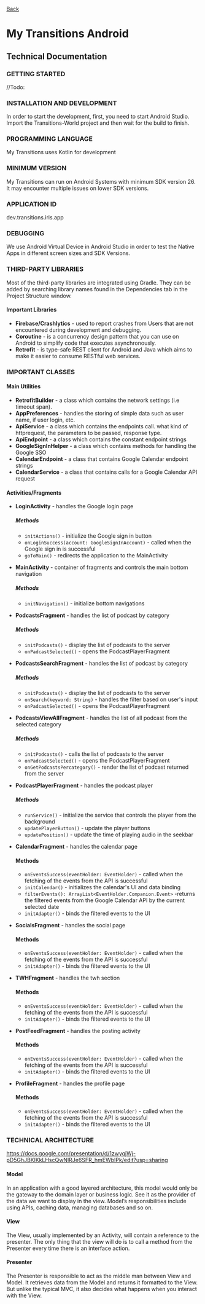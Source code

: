[Back](../index.md)

# My Transitions Android

## Technical Documentation

### GETTING STARTED

//Todo:

### INSTALLATION AND DEVELOPMENT

In order to start the development, first, you need to start Android Studio. Import the Transitions-World project and then wait for the build to finish.

### PROGRAMMING LANGUAGE

My Transitions uses Kotlin for development

### MINIMUM VERSION

My Transitions can run on Android Systems with minimum SDK version 26. It may encounter multiple issues on lower SDK versions.

### APPLICATION ID

dev.transitions.iris.app

### DEBUGGING

We use Android Virtual Device in Android Studio in order to test the Native Apps in different screen sizes and SDK Versions.

### THIRD-PARTY LIBRARIES

Most of the third-party libraries are integrated using Gradle. They can be added by searching library names found in the Dependencies tab in the Project Structure window.

#### Important Libraries

- **Firebase/Crashlytics** - used to report crashes from Users that are not encountered during development and debugging.
- **Coroutine** - is a concurrency design pattern that you can use on Android to simplify code that executes asynchronously.
- **Retrofit** - is type-safe REST client for Android and Java which aims to make it easier to consume RESTful web services.

### IMPORTANT CLASSES

#### Main Utilities

- **RetrofitBuilder** - a class which contains the network settings (i.e timeout span).
- **AppPreferences** - handles the storing of simple data such as user name, if user login, etc.
- **ApiService** - a class which contains the endpoints call. what kind of httprequest, the parameters to be passed, response type.
- **ApiEndpoint** - a class which contains the constant endpoint strings
- **GoogleSignInHelper** - a class which contains methods for handling the Google SSO
- **CalendarEndpoint** - a class that contains Google Calendar endpoint strings
- **CalendarService** - a class that contains calls for a Google Calendar API request

#### Activities/Fragments

- **LoginActivity** - handles the Google login page
  ##### Methods
  - `initActions()` - initialize the Google sign in button
  - `onLoginSuccess(account: GoogleSignInAccount)` - called when the Google sign in is successful
  - `goToMain()` - redirects the application to the MainActivity
  
- **MainActivity** - container of fragments and controls the main bottom navigation
  ##### Methods
  - `initNavigation()` - initialize bottom navigations
  
- **PodcastsFragment** - handles the list of podcast by category
  ##### Methods
  - `initPodcasts()` - display the list of podcasts to the server
  - `onPadcastSelected()` - opens the PodcastPlayerFragment
  
- **PodcastsSearchFragment** - handles the list of podcast by category
  ##### Methods
  - `initPodcasts()` - display the list of podcasts to the server
  - `onSearch(keyword: String)` - handles the filter based on user's input
  - `onPadcastSelected()` - opens the PodcastPlayerFragment

- **PodcastsViewAllFragment** - handles the list of all podcast from the selected category
  ##### Methods
  - `initPodcasts()` - calls the list of podcasts to the server
  - `onPadcastSelected()` - opens the PodcastPlayerFragment
  - `onGetPodcastsPercategory()` - render the list of podcast returned from the server

- **PodcastPlayerFragment** - handles the podcast player
  ##### Methods
  - `runService()` - initialize the service that controls the player from the background
  - `updatePlayerButton()` - update the player buttons
  - `updatePosition()` - update the time of playing audio in the seekbar
  
- **CalendarFragment** - handles the calendar page
  #### Methods
  - `onEventsSuccess(eventHolder: EventHolder)` - called when the fetching of the events from the API is successful
  - `initCalendar()` - initializes the calendar's UI and data binding
  - `filterEvents(): ArrayList<EventHolder.Companion.Event>` -returns the filtered events from the Google Calendar API by the current selected date
  - `initAdapter()` - binds the filtered events to the UI

- **SocialsFragment** - handles the social page
  #### Methods
  - `onEventsSuccess(eventHolder: EventHolder)` - called when the fetching of the events from the API is successful
  - `initAdapter()` - binds the filtered events to the UI

- **TWHFragment** - handles the twh section
  #### Methods
  - `onEventsSuccess(eventHolder: EventHolder)` - called when the fetching of the events from the API is successful
  - `initAdapter()` - binds the filtered events to the UI


- **PostFeedFragment** - handles the posting activity
  #### Methods
  - `onEventsSuccess(eventHolder: EventHolder)` - called when the fetching of the events from the API is successful
  - `initAdapter()` - binds the filtered events to the UI


- **ProfileFragment** - handles the profile page
  #### Methods
  - `onEventsSuccess(eventHolder: EventHolder)` - called when the fetching of the events from the API is successful
  - `initAdapter()` - binds the filtered events to the UI
  
  
### TECHNICAL ARCHITECTURE

https://docs.google.com/presentation/d/1zwyqjWj-pD5GhJBKlKkLHscQwNlRJe6SFR_hmEWbIPk/edit?usp=sharing

#### **Model**

In an application with a good layered architecture, this model would only be the gateway to the domain layer or business logic. See it as the provider of the data we want to display in the view. Model’s responsibilities include using APIs, caching data, managing databases and so on.

#### **View**

The View, usually implemented by an Activity, will contain a reference to the presenter. The only thing that the view will do is to call a method from the Presenter every time there is an interface action.

#### **Presenter**

The Presenter is responsible to act as the middle man between View and Model. It retrieves data from the Model and returns it formatted to the View. But unlike the typical MVC, it also decides what happens when you interact with the View.
